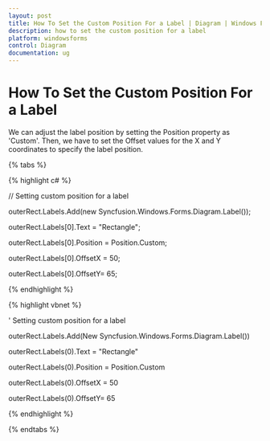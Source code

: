 ```yaml
---
layout: post
title: How To Set the Custom Position For a Label | Diagram | Windows Forms | Syncfusion®
description: how to set the custom position for a label
platform: windowsforms
control: Diagram
documentation: ug
---
```


# How To Set the Custom Position For a Label

We can adjust the label position by setting the Position property as 'Custom'. Then, we have to set the Offset values for the X and Y coordinates to specify the label position.

{% tabs %}

{% highlight c# %}

// Setting custom position for a label 

outerRect.Labels.Add(new Syncfusion.Windows.Forms.Diagram.Label()); 

outerRect.Labels[0].Text = "Rectangle"; 

outerRect.Labels[0].Position = Position.Custom; 

outerRect.Labels[0].OffsetX = 50; 

outerRect.Labels[0].OffsetY= 65; 

{% endhighlight %}

{% highlight vbnet %}

' Setting custom position for a label 

outerRect.Labels.Add(New Syncfusion.Windows.Forms.Diagram.Label()) 

outerRect.Labels(0).Text = "Rectangle" 

outerRect.Labels(0).Position = Position.Custom 

outerRect.Labels(0).OffsetX = 50 

outerRect.Labels(0).OffsetY= 65 

{% endhighlight %}

{% endtabs %}